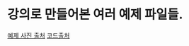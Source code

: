 # 강의로 만들어본 여러 예제 파일들.

[예제 사진 출처](https://github.com/develup-official/)
[코드출처](https://goor.me/E5efv)

